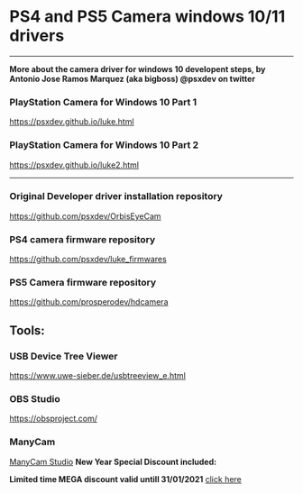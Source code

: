# PS4 and PS5 Camera windows 10/11 drivers

__________________________________________________________________________________________________
**More about the camera driver for windows 10 developent steps, by Antonio Jose Ramos Marquez (aka bigboss) @psxdev on twitter**

### PlayStation Camera for Windows 10 Part 1
https://psxdev.github.io/luke.html

### PlayStation Camera for Windows 10 Part 2
https://psxdev.github.io/luke2.html
__________________________________________________________________________________________________


### Original Developer driver installation repository
https://github.com/psxdev/OrbisEyeCam


### PS4 camera firmware repository

https://github.com/psxdev/luke_firmwares

### PS5 Camera firmware repository

https://github.com/prosperodev/hdcamera

## Tools:

### USB Device Tree Viewer
https://www.uwe-sieber.de/usbtreeview_e.html

### OBS Studio
https://obsproject.com/

### ManyCam
[ManyCam Studio](https://shop.manycam.com/order/cart.php?PRODS=17728147&QTY=1&AFFILIATE=150576&COUPON=3vlry079shxw) **New Year Special Discount included:**

**Limited time MEGA discount valid untill 31/01/2021** [click here](https://shop.manycam.com/order/cart.php?PRODS=17728147&QTY=1&AFFILIATE=150576&COUPON=AFF35WNTSTUPRE21)
